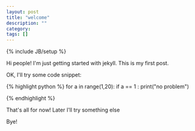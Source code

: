 ```yaml
---
layout: post
title: "welcome"
description: ""
category: 
tags: []
---
```

{% include JB/setup %}

Hi people! I'm just getting started with jekyll. This is my first post.

OK, I'll try some code snippet:

{% highlight python %}
for a in range(1,20):
	if a == 1 :
		print("no problem")

{% endhighlight %}

That's all for now! Later I'll try something else

Bye!


